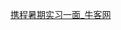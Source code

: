 [携程暑期实习一面\_牛客网](https://www.nowcoder.com/feed/main/detail/37d84b2cac6e47a98279f396e4ac55e5?sourceSSR=users)